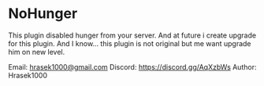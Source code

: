 # NoHunger
This plugin disabled hunger from your server.
And at future i create upgrade for this plugin.
And I know... this plugin is not original but me want upgrade him on new level.

Email: hrasek1000@gmail.com
Discord: https://discord.gg/AqXzbWs 
Author: Hrasek1000
